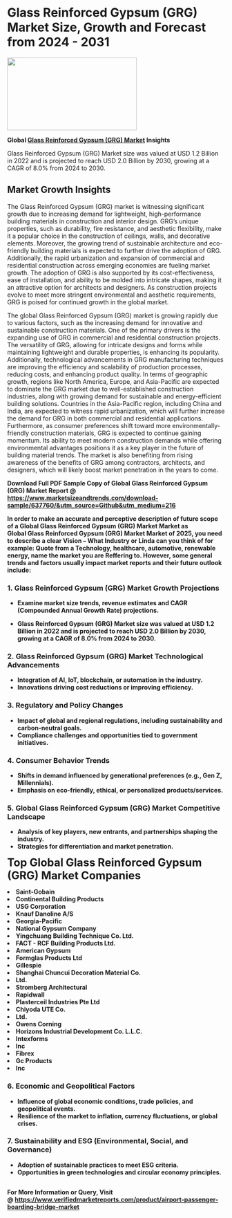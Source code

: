 <H1>Glass Reinforced Gypsum (GRG) Market Size, Growth and Forecast from 2024 - 2031</H1><img class="aligncenter size-medium wp-image-584254" src="https://thirdeyenews.in/wp-content/uploads/2024/09/Global-Market-Research-300x168.jpeg" alt="" width="300" height="168" /><p><strong>Global&nbsp;<a href="https://www.marketsizeandtrends.com/download-sample/637760/&amp;utm_source=Github&utm_medium=216">Glass Reinforced Gypsum (GRG) Market</a> Insights</strong></p><p>Glass Reinforced Gypsum (GRG) Market size was valued at USD 1.2 Billion in 2022 and is projected to reach USD 2.0 Billion by 2030, growing at a CAGR of 8.0% from 2024 to 2030.</p><p><h2>Market Growth Insights</h2> <p>The Glass Reinforced Gypsum (GRG) market is witnessing significant growth due to increasing demand for lightweight, high-performance building materials in construction and interior design. GRG’s unique properties, such as durability, fire resistance, and aesthetic flexibility, make it a popular choice in the construction of ceilings, walls, and decorative elements. Moreover, the growing trend of sustainable architecture and eco-friendly building materials is expected to further drive the adoption of GRG. Additionally, the rapid urbanization and expansion of commercial and residential construction across emerging economies are fueling market growth. The adoption of GRG is also supported by its cost-effectiveness, ease of installation, and ability to be molded into intricate shapes, making it an attractive option for architects and designers. As construction projects evolve to meet more stringent environmental and aesthetic requirements, GRG is poised for continued growth in the global market.</p> <p><strong></strong></p> <p>The global Glass Reinforced Gypsum (GRG) market is growing rapidly due to various factors, such as the increasing demand for innovative and sustainable construction materials. One of the primary drivers is the expanding use of GRG in commercial and residential construction projects. The versatility of GRG, allowing for intricate designs and forms while maintaining lightweight and durable properties, is enhancing its popularity. Additionally, technological advancements in GRG manufacturing techniques are improving the efficiency and scalability of production processes, reducing costs, and enhancing product quality. In terms of geographic growth, regions like North America, Europe, and Asia-Pacific are expected to dominate the GRG market due to well-established construction industries, along with growing demand for sustainable and energy-efficient building solutions. Countries in the Asia-Pacific region, including China and India, are expected to witness rapid urbanization, which will further increase the demand for GRG in both commercial and residential applications. Furthermore, as consumer preferences shift toward more environmentally-friendly construction materials, GRG is expected to continue gaining momentum. Its ability to meet modern construction demands while offering environmental advantages positions it as a key player in the future of building material trends. The market is also benefiting from rising awareness of the benefits of GRG among contractors, architects, and designers, which will likely boost market penetration in the years to come.</p> <p><strong></p><p><span class=""><strong>Download Full PDF Sample Copy of Global Glass Reinforced Gypsum (GRG) Market Report</strong> @ <a href="https://www.marketsizeandtrends.com/download-sample/637760/&amp;utm_source=Github&utm_medium=216" target="_blank">https://www.marketsizeandtrends.com/download-sample/637760/&amp;utm_source=Github&utm_medium=216</a></span></p><p>In order to make an accurate and perceptive description of future scope of a Global&nbsp;Glass Reinforced Gypsum (GRG) Market Market as Global&nbsp;Glass Reinforced Gypsum (GRG) Market Market of 2025, you need to describe a clear Vision &ndash; What Industry or Linda can you think of for example: Quote from a Technology, healthcare, automotive, renewable energy, name the market you are Reffering to. However, some general trends and factors usually impact market reports and their future outlook include:</p><h3>1.&nbsp;<strong>Glass Reinforced Gypsum (GRG) Market Growth Projections</strong></h3><ul><li>Examine market size trends, revenue estimates and CAGR (Compounded Annual Growth Rate) projections.</li><li><p>Glass Reinforced Gypsum (GRG) Market size was valued at USD 1.2 Billion in 2022 and is projected to reach USD 2.0 Billion by 2030, growing at a CAGR of 8.0% from 2024 to 2030.</p></li></ul><h3>2.&nbsp;<strong>Glass Reinforced Gypsum (GRG) Market Technological Advancements</strong></h3><ul><li>Integration of AI, IoT, blockchain, or automation in the industry.</li><li>Innovations driving cost reductions or improving efficiency.</li></ul><h3>3.&nbsp;<strong>Regulatory and Policy Changes</strong></h3><ul><li>Impact of global and regional regulations, including sustainability and carbon-neutral goals.</li><li>Compliance challenges and opportunities tied to government initiatives.</li></ul><h3>4.&nbsp;<strong>Consumer Behavior Trends</strong></h3><ul><li>Shifts in demand influenced by generational preferences (e.g., Gen Z, Millennials).</li><li>Emphasis on eco-friendly, ethical, or personalized products/services.</li></ul><h3>5.&nbsp;<strong>Global Glass Reinforced Gypsum (GRG) Market Competitive Landscape</strong></h3><ul><li>Analysis of key players, new entrants, and partnerships shaping the industry.</li><li>Strategies for differentiation and market penetration.</li></ul><p data-pm-slice="1 1 []"><span style="color: inherit; font-family: inherit; font-size: 25px;">Top Global Glass Reinforced Gypsum (GRG) Market Companies</span></p><div class="" data-test-id=""><p><li>Saint-Gobain</li><li> Continental Building Products</li><li> USG Corporation</li><li> Knauf Danoline A/S</li><li> Georgia-Pacific</li><li> National Gypsum Company</li><li> Yingchuang Building Technique Co. Ltd.</li><li> FACT - RCF Building Products Ltd.</li><li> American Gypsum</li><li> Formglas Products Ltd</li><li> Gillespie</li><li> Shanghai Chuncui Decoration Material Co.</li><li> Ltd.</li><li> Stromberg Architectural</li><li> Rapidwall</li><li> Plasterceil Industries Pte Ltd</li><li> Chiyoda UTE Co.</li><li> Ltd.</li><li> Owens Corning</li><li> Horizons Industrial Development Co. L.L.C.</li><li> Intexforms</li><li> Inc</li><li> Fibrex</li><li> Gc Products</li><li> Inc</li></p></div><h3>6.&nbsp;<strong>Economic and Geopolitical Factors</strong></h3><ul><li>Influence of global economic conditions, trade policies, and geopolitical events.</li><li>Resilience of the market to inflation, currency fluctuations, or global crises.</li></ul><h3>7.&nbsp;<strong>Sustainability and ESG (Environmental, Social, and Governance)</strong></h3><ul><li>Adoption of sustainable practices to meet ESG criteria.</li><li>Opportunities in green technologies and circular economy principles.</li></ul><h2><strong style="font-size: 14px;">For More Information or Query, Visit @&nbsp;</strong><a style="background-color: #ffffff; font-size: 14px;" href="https://www.marketsizeandtrends.com/report/glass-reinforced-gypsum-grg-market/" target="_blank">https://www.verifiedmarketreports.com/product/airport-passenger-boarding-bridge-market</a></h2>
